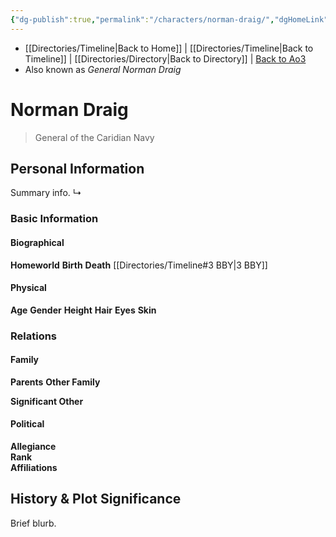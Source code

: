 ```yaml
---
{"dg-publish":true,"permalink":"/characters/norman-draig/","dgHomeLink":false}
---
```


- [[Directories/Timeline\|Back to Home]] | [[Directories/Timeline\|Back to Timeline]] | [[Directories/Directory\|Back to Directory]] | [Back to Ao3](https://archiveofourown.org/works/19334440/chapters/45992584)
- Also known as *General Norman Draig*

# Norman Draig
>General of the Caridian Navy

## Personal Information
Summary info.
↳ 

### Basic Information

#### Biographical
**Homeworld** 
**Birth** 
**Death** [[Directories/Timeline#3 BBY\|3 BBY]]

#### Physical
**Age** 
**Gender** 
**Height** 
**Hair** 
**Eyes** 
**Skin** 

### Relations

#### Family
**Parents** 
**Other Family**

**Significant Other** 

#### Political
**Allegiance**  
**Rank**  
**Affiliations**  

## History & Plot Significance
Brief blurb.